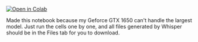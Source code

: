 [![Open in Colab](https://colab.research.google.com/assets/colab-badge.svg)](https://colab.research.google.com/github/bemxio/colab-notebooks/blob/main/WhisperDemo/WhisperDemo.ipynb)

Made this notebook because my Geforce GTX 1650 can't handle the largest model. Just run the cells one by one, and all files generated by Whisper should be in the Files tab for you to download.